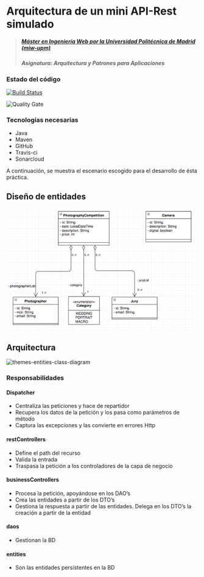 # Arquitectura de un mini API-Rest simulado

> ##### [Máster en Ingeniería Web por la Universidad Politécnica de Madrid (miw-upm)](http://miw.etsisi.upm.es)
> ##### Asignatura: *Arquitectura y Patrones para Aplicaciones*

### Estado del código

[![Build Status](https://travis-ci.org/AngelicaGuaman/APAW-EPC2-Angelica-Guaman.svg?branch=master)](https://travis-ci.org/AngelicaGuaman/APAW-EPC2-Angelica-Guaman)

![Quality Gate](https://sonarcloud.io/api/project_badges/measure?project=es.upm.miw:APAW-EPC2-Angelica-Guaman&metric=alert_status)

### Tecnologías necesarias
* Java
* Maven
* GitHub
* Travis-ci
* Sonarcloud

A continuación, se muestra el escenario escogido para el desarrollo de ésta práctica.

## Diseño de entidades
![entities](https://github.com/AngelicaGuaman/APAW-EPC2-Angelica-Guaman/blob/develop/docs/entities/entities.png)


## Arquitectura
![themes-entities-class-diagram](https://github.com/AngelicaGuaman/APAW-EPC2-Angelica-Guaman/blob/develop/docs/architectura/themes-architecture-diagram.png)

### Responsabilidades
#### Dispatcher
* Centraliza las peticiones y hace de repartidor
* Recupera los datos de la petición y los pasa como parámetros de método
* Captura las excepciones y las convierte en errores Http
#### restControllers
* Define el path del recurso
* Valida la entrada
* Traspasa la petición a los controladores de la capa de negocio
#### businessControllers
* Procesa la petición, apoyándose en los DAO’s
* Crea las entidades a partir de los DTO’s
* Gestiona la respuesta a partir de las entidades. Delega en los DTO’s la creación a partir de la entidad
#### daos
* Gestionan la BD
#### entities
* Son las entidades persistentes en la BD

